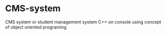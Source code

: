 # CMS-system
CMS system or student management system C++ on console using concept of object oriented programing
